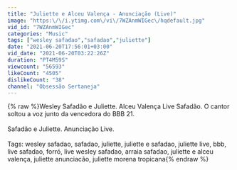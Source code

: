 ```yaml
---
title: "Juliette e Alceu Valença - Anunciação (Live)"
image: "https:\/\/i.ytimg.com\/vi\/7WZAnmWIGec\/hqdefault.jpg"
vid_id: "7WZAnmWIGec"
categories: "Music"
tags: ["wesley safadao","safadao","juliette"]
date: "2021-06-20T17:56:01+03:00"
vid_date: "2021-06-20T03:22:26Z"
duration: "PT4M59S"
viewcount: "56593"
likeCount: "4505"
dislikeCount: "38"
channel: "Obsessão Sertaneja"
---
```

{% raw %}Wesley Safadão e Juliette. Alceu Valença Live Safadão. O cantor soltou a voz junto da vencedora do BBB 21. <br /><br />Safadão e Juliette. Anunciação Live.<br /><br />Tags: wesley safadao, safadao, juliette, juliette e safadao, juliette live, bbb, live safadao, forró, live wesley safadao, arraia safadao, juliette e alceu valença, juliette anunciacão, juliette morena tropicana{% endraw %}
